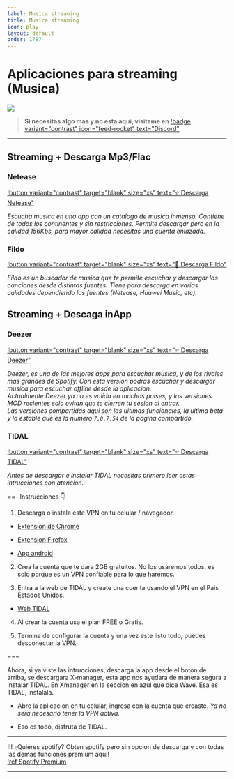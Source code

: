 ```yaml
---
label: Musica streaming
title: Musica streaming
icon: play
layout: default
order: 1787
---
```


# Aplicaciones para streaming (Musica)

![](https://i.postimg.cc/wBJYW2rT/Header-Movil.png)

> **Si necesitas algo mas y no esta aqui, visitame en** [!badge variant="contrast" icon="feed-rocket" text="Discord"](https://discord.gg/hVKeY3uEru) 

---

## Streaming + Descarga Mp3/Flac

### Netease    
[!button variant="contrast" target="blank" size="xs" text="⭐  Descarga Netease"](https://anonfiles.com/F9sfaa66zb/Netease_6_0_0_xpatch_Espa_ol_apk)  

*Escucha musica en una app con un catalogo de musica inmenso. Contiene de todos los continentes y sin restricciones. Permite descargar pero en la calidad 156Kbs, para mayor calidad necesitas una cuenta enlazada.*

### Fildo    
[!button variant="contrast" target="blank" size="xs" text="🔷  Descarga Fildo"](https://fildo.net/android/en/#downloadSection)     

*Fildo es un buscador de musica que te permite escuchar y descargar las canciones desde distintas fuentes. Tiene para descarga en varias calidades dependiendo las fuentes (Netease, Huawei Music, etc).*

## Streaming + Descaga inApp

### Deezer
[!button variant="contrast" target="blank" size="xs" text="⭐  Descarga Deezer"](https://liteapks.com/deezer.html)      

*Deezer, es una de las mejores apps para escuchar musica, y de los rivales mas grandes de Spotify. Con esta version podras escuchar y descargar musica para escuchar offline desde la aplicacion.      
Actualmente Deezer ya no es valida en muchos paises, y las versiones MOD recientes solo evitan que te cierren tu sesion al entrar.      
Las versiones compartidas aqui son las ultimas funcionales, la ultima beta y la estable que es la numero `7.0.7.54` de la pagina compartido.*

### TIDAL    
[!button variant="contrast" target="blank" size="xs" text="⭐  Descarga TIDAL"](https://www.xmanagerapp.com/)     

*Antes de descargar e instalar TIDAL necesitas primero leer estas intrucciones con atencion.*

==- Instrucciones 👇    

1. Descarga o instala este VPN en tu celular / navegador.

- [Extension de Chrome](https://chrome.google.com/webstore/detail/tunnelbear-vpn/omdakjcmkglenbhjadbccaookpfjihpa)   

- [Extension Firefox](https://addons.mozilla.org/en-US/firefox/addon/tunnelbear-vpn-firefox/)

- [App android](https://play.google.com/store/apps/details?id=com.tunnelbear.android&hl=en&gl=US)     

2. Crea la cuenta que te dara 2GB gratuitos. No los usaremos todos, es solo porque es un VPN confiable para lo que haremos.

3. Entra a la web de TIDAL y create una cuenta usando el VPN en el Pais Estados Unidos.

- [Web TIDAL](https://tidal.com/try-now)

4. Al crear la cuenta usa el plan FREE o Gratis.

5. Termina de configurar la cuenta y una vez este listo todo, puedes desconectar la VPN.

===

Ahora, si ya viste las intrucciones, descarga la app desde el boton de arriba, se descargara X-manager, esta app nos ayudara de manera segura a instalar TIDAL. En Xmanager en la seccion en azul que dice Wave.
Esa es TIDAL, instalala.

- Abre la aplicacion en tu celular, ingresa con la cuenta que creaste. *Ya no sera necesario tener la VPN activa.*

- Eso es todo, disfruta de TIDAL.

---

!!! ¿Quieres spotify?
Obten spotify pero sin opcion de descarga y con todas las demas funciones premium aqui!     
[!ref Spotify Premium](/tutoriales/spotify-premium.md)

---